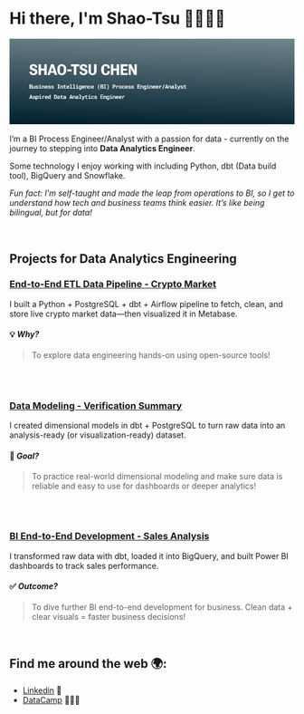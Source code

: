 # Hi there, I'm Shao-Tsu 👋👨🏻‍💻

![banner](media/banner.jpg)

I’m a BI Process Engineer/Analyst with a passion for data - currently on the journey to stepping into **Data Analytics Engineer**. 

Some technology I enjoy working with including Python, dbt (Data build tool), BigQuery and Snowflake.

*Fun fact: I’m self-taught and made the leap from operations to BI, so I get to understand how tech and business teams think easier. It’s like being bilingual, but for data!*

<br>

## Projects for Data Analytics Engineering

### [End-to-End ETL Data Pipeline - Crypto Market](https://github.com/shaotsuc/coincap-etl-data-pipeline)

I built a Python + PostgreSQL + dbt + Airflow pipeline to fetch, clean, and store live crypto market data—then visualized it in Metabase.

#### 💡 *Why?* 
> To explore data engineering hands-on using open-source tools!

<br><br>

### [Data Modeling - Verification Summary](https://github.com/shaotsuc/dbt-data-model-verification-summary)

I created dimensional models in dbt + PostgreSQL to turn raw data into an analysis-ready (or visualization-ready) dataset.

#### 🎯 *Goal?*

> To practice real-world dimensional modeling and make sure data is reliable and easy to use for dashboards or deeper analytics!

<br><br>

### [BI End-to-End Development - Sales Analysis](https://github.com/shaotsuc/bi-end-to-end-development-sales-analysis)

I transformed raw data with dbt, loaded it into BigQuery, and built Power BI dashboards to track sales performance.

#### ✅ *Outcome?* 

> To dive further BI end-to-end development for business. Clean data + clear visuals = faster business decisions!

<br>



## Find me around the web 🌍:
- [Linkedin]((https://www.linkedin.com/in/shaotsuchen/)) 💼
- [DataCamp](https://www.datacamp.com/portfolio/shaotsuc) 👨🏻‍💻

